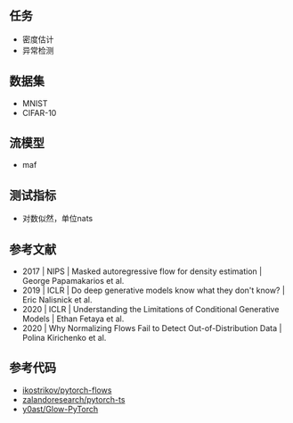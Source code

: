 ## 任务
- 密度估计
- 异常检测

## 数据集
- MNIST
- CIFAR-10

## 流模型
- maf

## 测试指标
- 对数似然，单位nats

## 参考文献
- 2017 | NIPS | Masked autoregressive flow for density estimation | George Papamakarios et al.
- 2019 | ICLR | Do deep generative models know what they don't know? | Eric Nalisnick et al.
- 2020 | ICLR | Understanding the Limitations of Conditional Generative Models | Ethan Fetaya et al.
- 2020 | Why Normalizing Flows Fail to Detect Out-of-Distribution Data | Polina Kirichenko et al.

## 参考代码
- [ikostrikov/pytorch-flows](https://github.com/ikostrikov/pytorch-flows)
- [zalandoresearch/pytorch-ts](https://github.com/zalandoresearch/pytorch-ts)
- [y0ast/Glow-PyTorch](https://github.com/y0ast/Glow-PyTorch)